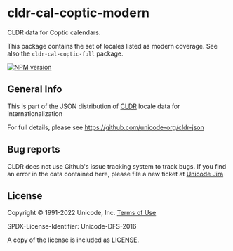 # cldr-cal-coptic-modern

CLDR data for Coptic calendars.

This package contains the set of locales listed as modern coverage. See also the `cldr-cal-coptic-full` package.


[![NPM version](https://img.shields.io/npm/v/cldr-cal-coptic-modern.svg?style=flat)](https://www.npmjs.org/package/cldr-cal-coptic-modern)

## General Info

This is part of the JSON distribution of [CLDR](https://cldr.unicode.org/)
locale data for internationalization

For full details, please see <https://github.com/unicode-org/cldr-json>

## Bug reports

CLDR does not use Github's issue tracking system to track bugs.  If you find an error in
the data contained here, please file a new ticket at [Unicode Jira](https://unicode-org.atlassian.net/projects/CLDR/issues)

## License

Copyright © 1991-2022 Unicode, Inc.
[Terms of Use](http://www.unicode.org/copyright.html)

SPDX-License-Identifier: Unicode-DFS-2016

A copy of the license is included as [LICENSE](./LICENSE).
